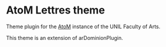# AtoM Lettres theme

Theme plugin for the [AtoM](https://www.accesstomemory.org/) instance of the UNIL Faculty of Arts.

This theme is an extension of arDominionPlugin.
